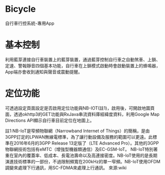 # Bicycle

自行車行控系統-專用App

# 基本控制
利用藍芽連接自行車裝置上的藍芽裝置，通過藍芽控制自行車之自動煞車、上鎖、定速、警報靜音四個基本功能，自行車在上鎖模式啟動時會啟動裝置上的蜂鳴器，App端亦會收到通知與聲音或震動提醒。

# 定位功能
可透過設定頁面設定是否啟用定位功能與NB-IOT(註1)，啟用後，可開啟地圖頁面，透過okhttp3的GET功能與RxJava串流資料庫經緯度資料，利用Google Map Directions API顯示自行車目前定位在地圖上。



註1:NB-IoT是窄頻物聯網（Narrowband Internet of Things）的簡稱，是由3GPP訂定的LPWAN無線電標準，為了讓行動設備及服務的範圍可以更遠。此標準在2016年6月的3GPP Release 13定版了（LTE Advanced Pro）。其他的3GPP物聯網技術包括有eMTC（增強型機器類通信）及EC-GSM-IoT。
NB-IoT特別著重在室內的覆蓋率、低成本、長電池壽命以及高連接密度。NB-IoT使用的是長期演進技術標準的一部份，不過限制頻寬在200kHz的單一窄頻。NB-IoT使用OFDM調變來處理下行通訊，用SC-FDMA來處理上行通訊。 來源:wiki

